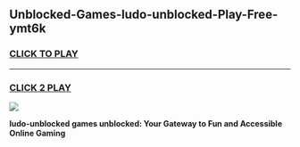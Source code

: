 
## Unblocked-Games-ludo-unblocked-Play-Free-ymt6k
<h3>
<a href="https://premium76.site?title=ludo-unblocked&ref=18A1">CLICK TO PLAY</a></h3>
<hr>

<h3>
<a href="https://premium76.site?title=ludo-unblocked&ref=18A1">CLICK 2 PLAY</a>
  
</h3>

<a href="https://premium76.site?title=ludo-unblocked&ref=18A1"><img src="https://clearcache.store/games.png"></a>


**ludo-unblocked games unblocked: Your Gateway to Fun and Accessible Online Gaming**

